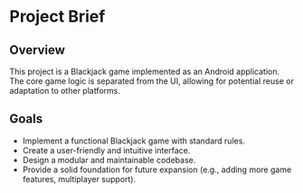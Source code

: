 # Project Brief

## Overview

This project is a Blackjack game implemented as an Android application. The core game logic is separated from the UI, allowing for potential reuse or adaptation to other platforms.

## Goals

-   Implement a functional Blackjack game with standard rules.
-   Create a user-friendly and intuitive interface.
-   Design a modular and maintainable codebase.
-   Provide a solid foundation for future expansion (e.g., adding more game features, multiplayer support).
